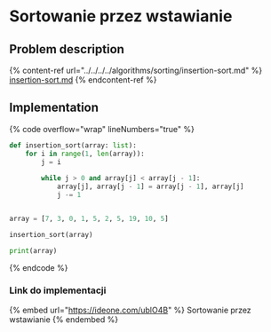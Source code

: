 # Sortowanie przez wstawianie

## Problem description

{% content-ref url="../../../../algorithms/sorting/insertion-sort.md" %}
[insertion-sort.md](../../../../algorithms/sorting/insertion-sort.md)
{% endcontent-ref %}

## Implementation

{% code overflow="wrap" lineNumbers="true" %}
```python
def insertion_sort(array: list):
    for i in range(1, len(array)):
        j = i
        
        while j > 0 and array[j] < array[j - 1]:
            array[j], array[j - 1] = array[j - 1], array[j]
            j -= 1


array = [7, 3, 0, 1, 5, 2, 5, 19, 10, 5]

insertion_sort(array)

print(array)
```
{% endcode %}

### Link do implementacji

{% embed url="https://ideone.com/ublO4B" %}
Sortowanie przez wstawianie
{% endembed %}
